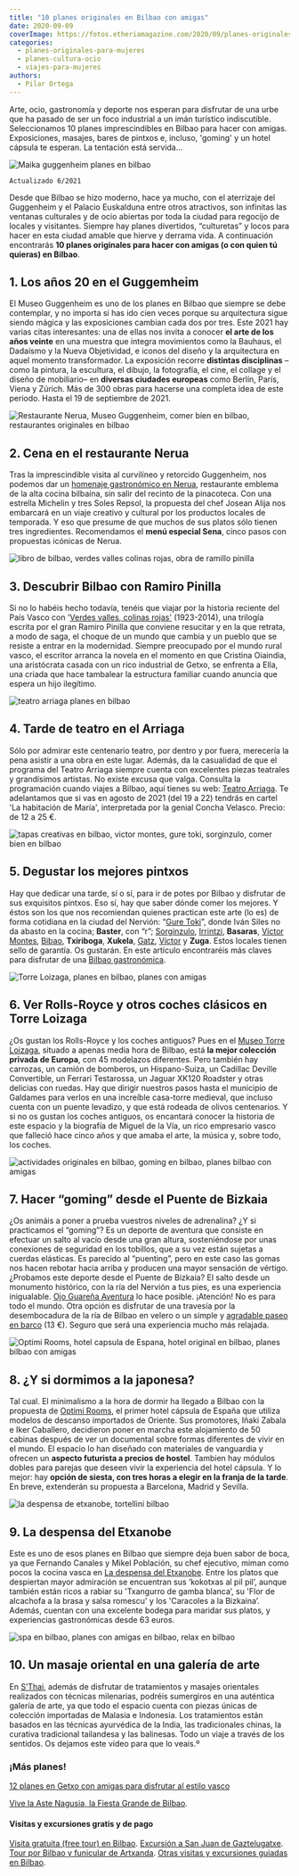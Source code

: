 ```yaml
---
title: "10 planes originales en Bilbao con amigas"
date: 2020-09-09
coverImage: https://fotos.etheriamagazine.com/2020/09/planes-originales-bilbao-Hotel-Capsula.jpg
categories: 
  - planes-originales-para-mujeres
  - planes-cultura-ocio
  - viajes-para-mujeres
authors: 
  - Pilar Ortega
---
```


Arte, ocio, gastronomía y deporte nos esperan para disfrutar de una urbe que ha pasado de ser un foco industrial a un imán turístico indiscutible. Seleccionamos 10 planes imprescindibles en Bilbao para hacer con amigas. Exposiciones, masajes, bares de pintxos e, incluso, 'goming' y un hotel cápsula te esperan. La tentación está servida...

![Maika guggenheim planes en bilbao](https://fotos.etheriamagazine.com/2020/09/planes-bilbao-guggenheim-anos-20.jpg "Maika, 1929. © Christian Schad Stiftung, Aschaffenburg, VEGAP, Bilbao, 2021.")

```
Actualizado 6/2021
```

Desde que Bilbao se hizo moderno, hace ya mucho, con el aterrizaje del Guggenheim y el 
Palacio Euskalduna entre otros atractivos, son infinitas las ventanas culturales y de 
ocio abiertas por toda la ciudad para regocijo de locales y visitantes. Siempre hay 
planes divertidos, “culturetas” y locos para hacer en esta ciudad amable que hierve y 
derrama vida. A continuación encontrarás **10 planes originales para hacer con amigas (o 
con quien tú quieras) en Bilbao**. 

## 1\. Los años 20 en el Guggemheim

El Museo Guggenheim es uno de los planes en Bilbao que siempre se debe contemplar, y no 
importa si has ido cien veces porque su arquitectura sigue siendo mágica y las 
exposiciones cambian cada dos por tres. Este 2021 hay varias citas interesantes: una de 
ellas nos invita a conocer **el arte de los años veinte** en una muestra que integra 
movimientos como la Bauhaus, el Dadaísmo y la Nueva Objetividad, e iconos del diseño y 
la arquitectura en aquel momento transformador. La exposición recorre **distintas 
disciplinas** –como la pintura, la escultura, el dibujo, la fotografía, el cine, el 
collage y el diseño de mobiliario– en **diversas ciudades europeas** como Berlín, París, 
Viena y Zúrich. Más de 300 obras para hacerse una completa idea de este periodo. Hasta 
el 19 de septiembre de 2021. 

![Restaurante Nerua, Museo Guggenheim, comer bien en bilbao, restaurantes originales en bilbao](https://fotos.etheriamagazine.com/2020/09/planes-originales-bilbao-nerua.jpg "Restaurante Nerua, dentro del Museo Guggenheim.")

## 2\. Cena en el restaurante Nerua

Tras la imprescindible visita al curvilíneo y retorcido Guggenheim, nos podemos dar un [homenaje 
gastronómico en Nerua](http://www.neruaguggenheimbilbao.com), restaurante emblema de la 
alta cocina bilbaína, sin salir del recinto de la pinacoteca. Con una estrella Michelin 
y tres Soles Repsol, la propuesta del chef Josean Alija nos embarcará en un viaje 
creativo y cultural por los productos locales de temporada. Y eso que presume de que 
muchos de sus platos sólo tienen tres ingredientes. Recomendamos el **menú especial 
Sena**, cinco pasos con propuestas icónicas de Nerua. 

![libro de bilbao, verdes valles colinas rojas, obra de ramillo pinilla](https://fotos.etheriamagazine.com/2020/09/planes-originales-bilbao-verdes-valles.jpg "'Verdes valles, colinas rojas', una obra de Ramillo Pinilla.")

## 3\. Descubrir Bilbao con Ramiro Pinilla

Si no lo habéis hecho todavía, tenéis que viajar por la historia reciente del País Vasco 
con '[Verdes valles, colinas rojas'](https://amzn.to/3brNjs5) (1923-2014), una trilogía 
escrita por el gran Ramiro Pinilla que conviene resucitar y en la que retrata, a modo de 
saga, el choque de un mundo que cambia y un pueblo que se resiste a entrar en la 
modernidad. Siempre preocupado por el mundo rural vasco, el escritor arranca la novela 
en el momento en que Cristina Oiaindia, una aristócrata casada con un rico industrial de 
Getxo, se enfrenta a Ella, una criada que hace tambalear la estructura familiar cuando 
anuncia que espera un hijo ilegítimo. 

![teatro arriaga planes en bilbao](https://fotos.etheriamagazine.com/2020/09/habitacion-maria-teatro-arriaga.jpg "© 'La habitación de María', en el Teatro Arriaga.")

## 4\. Tarde de teatro en el Arriaga

Sólo por admirar este centenario teatro, por dentro y por fuera, merecería la pena 
asistir a una obra en este lugar. Además, da la casualidad de que el programa del Teatro 
Arriaga siempre cuenta con excelentes piezas teatrales y grandísimos artistas. No existe 
excusa que valga. Consulta la programación cuando viajes a Bilbao, aquí tienes su web: [Teatro 
Arriaga](http://www.teatroarriaga.eus). Te adelantamos que si vas en agosto de 2021 (del 
19 a 22) tendrás en cartel 'La habitación de María', interpretada por la genial Concha 
Velasco. Precio: de 12 a 25 €. 

![tapas creativas en bilbao, victor montes, gure toki, sorginzulo, comer bien en bilbao](https://fotos.etheriamagazine.com/2020/09/planes-originales-bilbao-pinchos.jpg "Cocina creativa de Víctor Montes, Gure Toki y Sorginzulo (de izq. a dcha.)")

## 5\. Degustar los mejores pintxos

Hay que dedicar una tarde, sí o sí, para ir de potes por Bilbao y disfrutar de sus 
exquisitos pintxos. Eso sí, hay que saber dónde comer los mejores. Y éstos son los que 
nos recomiendan quienes practican este arte (lo es) de forma cotidiana en la ciudad del 
Nervión: “[Gure Toki](http://www.guretoki.com)”, donde Iván Siles no da abasto en la 
cocina; **Baster**, con “r”; [Sorginzulo](http://www.sorginzulo.com), [Irrintzi](http://www.irrintzi.es), 
**Basaras**, [Víctor Montes](http://www.victormontes.com), [Bibao](http://bilbao-cafebar.com), 
**Txiriboga**, **Xukela**, [Gatz](http://www.bargatz.com), [Víctor](http://www.restaurantevictor.com) 
y **Zuga**. Estos locales tienen sello de garantía. Os gustarán. En este artículo 
encontraréis más claves para disfrutar de una [Bilbao 
gastronómica](https://etheriamagazine.com/2019/12/23/finde-bilbao-con-amigas-mejores-restaurantes/). 

![Torre Loizaga, planes en bilbao, planes con amigas](https://fotos.etheriamagazine.com/2020/09/planes-originales-bilbao-torre-loizaga.jpg "Coches clásicos en Torre Loizaga, un plan original en Billbao.")

## 6\. Ver Rolls-Royce y otros coches clásicos en Torre Loizaga

¿Os gustan los Rolls-Royce y los coches antiguos? Pues en el [Museo Torre 
Loizaga](http://www.torreloizaga.com), situado a apenas media hora de Bilbao, está **la 
mejor colección privada de Europa**, con 45 modelazos diferentes. Pero también hay 
carrozas, un camión de bomberos, un Hispano-Suiza, un Cadillac Deville Convertible, un 
Ferrari Testarossa, un Jaguar XK120 Roadster y otras delicias con ruedas. Hay que 
dirigir nuestros pasos hasta el municipio de Galdames para verlos en una increíble 
casa-torre medieval, que incluso cuenta con un puente levadizo, y que está rodeada de 
olivos centenarios. Y si no os gustan los coches antiguos, os encantará conocer la 
historia de este espacio y la biografía de Miguel de la Vía, un rico empresario vasco 
que falleció hace cinco años y que amaba el arte, la música y, sobre todo, los coches. 

![actividades originales en bilbao, goming en bilbao, planes bilbao con amigas](https://fotos.etheriamagazine.com/2020/09/planes-originales-bilbao-Goming-Puente-Bizkaia.jpg "'Goming” desde el Puente de Bizkaia, un plan divertido con amigas en Bilbao.")

## 7\. Hacer “goming” desde el Puente de Bizkaia

¿Os animáis a poner a prueba vuestros niveles de adrenalina? ¿Y si practicamos el 
“goming”? Es un deporte de aventura que consiste en efectuar un salto al vacío desde una 
gran altura, sosteniéndose por unas conexiones de seguridad en los tobillos, que a su 
vez están sujetas a cuerdas elásticas. Es parecido al “puenting”, pero en este caso las 
gomas nos hacen rebotar hacia arriba y producen una mayor sensación de vértigo. 
¿Probamos este deporte desde el Puente de Bizkaia? El salto desde un monumento 
histórico, con la ría del Nervión a tus pies, es una experiencia inigualable. [Ojo 
Guareña Aventura](http://www.ojoguarenaaventura.com) lo hace posible. ¡Atención! No es 
para todo el mundo. Otra opción es disfrutar de una travesía por la desembocadura de la 
ría de Bilbao en velero o un simple y [agradable paseo en 
barco](https://www.civitatis.com/es/bilbao/paseo-barco-bilbao/?aid=10211) (13 €). Seguro 
que será una experiencia mucho más relajada. 

![Optimi Rooms, hotel capsula de Espana, hotel original en bilbao, planes bilbao con amigas](https://fotos.etheriamagazine.com/2020/09/planes-originales-bilbao-Hotel-Capsula.jpg "Optimi Rooms, el primer hotel cápsula de España.")

## 8\. ¿Y si dormimos a la japonesa?

Tal cual. El minimalismo a la hora de dormir ha llegado a Bilbao con la propuesta de [Optimi 
Rooms](http://www.optimirooms.com), el primer hotel cápsula de España que utiliza 
modelos de descanso importados de Oriente. Sus promotores, Iñaki Zabala e Iker 
Caballero, decidieron poner en marcha este alojamiento de 50 cabinas después de ver un 
documental sobre formas diferentes de vivir en el mundo. El espacio lo han diseñado con 
materiales de vanguardia y ofrecen un **aspecto futurista a precios de hostel**. Tambien 
hay módulos dobles para parejas que deseen vivir la experiencia del hotel cápsula. Y lo 
mejor: hay **opción de siesta, con tres horas a elegir en la franja de la tarde**. En 
breve, extenderán su propuesta a Barcelona, Madrid y Sevilla. 

![la despensa de etxanobe, tortellini bilbao](https://fotos.etheriamagazine.com/2019/12/La-Despensa-de-Etxanobe-Tortellini-de-remolacha-con-trufa.jpg "Tortellini de remolacha con trufa de 'La despensa del Etxanobe'.")

## 9\. La despensa del Etxanobe

Este es uno de esos planes en Bilbao que siempre deja buen sabor de boca, ya que 
Fernando Canales y Mikel Población, su chef ejecutivo, miman como pocos la cocina vasca 
en [La despensa del Etxanobe](https://ladespensadeletxanobe.com/). Entre los platos que 
despiertan mayor admiración se encuentran sus ‘kokotxas al pil pil’, aunque también 
están ricos a rabiar su 'Txangurro de gamba blanca’, su 'Flor de alcachofa a la brasa y 
salsa romescu' y los 'Caracoles a la Bizkaina’. Además, cuentan con una excelente bodega 
para maridar sus platos, y experiencias gastronómicas desde 63 euros. 

![spa en bilbao, planes con amigas en bilbao, relax en bilbao](https://fotos.etheriamagazine.com/2020/09/planes-originales-bilbao-spa-sthai.jpg "Masaje oriental en S’Thai, un buen plan para hacer con amigas en Bilbao.")

## 10\. Un masaje oriental en una galería de arte

En [S’Thai](http://www.sthai.es), además de disfrutar de tratamientos y masajes 
orientales realizados con técnicas milenarias, podréis sumergiros en una auténtica 
galería de arte, ya que todo el espacio cuenta con piezas únicas de colección importadas 
de Malasia e Indonesia. Los tratamientos están basados en las técnicas ayurvédica de la 
India, las tradicionales chinas, la curativa tradicional tailandesa y las balinesas. 
Todo un viaje a través de los sentidos. Os dejamos este vídeo para que lo veais.º 

### ¡Más planes!

[12 planes en Getxo con amigas para disfrutar al estilo 
vasco](https://etheriamagazine.com/2021/06/14/12-planes-en-getxo-con-amigas-para-disfrutar-al-estilo-vasco/) 

[Vive la Aste Nagusia, la Fiesta Grande de 
Bilbao](https://etheriamagazine.com/2019/07/29/que-hacer-bilbao-semana-grande-aste-nagusia-2019/). 

#### Visitas y excursiones gratis y de pago

[Visita gratuita (free tour) en 
Bilbao](https://www.civitatis.com/es/bilbao/free-tour-bilbao/?aid=10211). [Excursión a 
San Juan de 
Gaztelugatxe](https://www.civitatis.com/es/bilbao/excursion-san-juan-gaztelugatxe/?aid=10211). 
[Tour por Bilbao y funicular de 
Artxanda](https://www.civitatis.com/es/bilbao/tour-bilbao-funicular-artxanda/?aid=10211). 
[Otras visitas y excursiones guiadas en 
Bilbao](https://www.civitatis.com/es/bilbao/?aid=10211).
